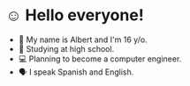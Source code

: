 # ☺️ Hello everyone!
- 👋 My name is Albert and I'm 16 y/o.
- 🏫 Studying at high school.
- 💻 Planning to become a computer engineer.
- 🗣️ I speak Spanish and English.
